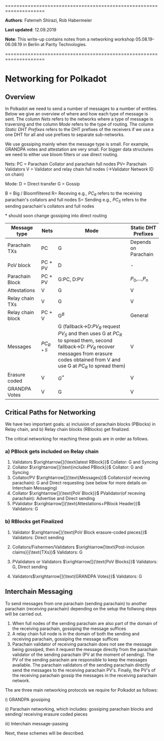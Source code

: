 ====================================================================

**Authors**: Fatemeh Shirazi, Rob Habermeier

**Last updated**: 12.09.2019

**Note**: This write-up contains notes from a networking workshop 05.08.19-06.08.19 in Berlin at Parity Technologies.

====================================================================
# Networking for Polkadot

## Overview

In Polkadot we need to send a number of messages to a number of entities. Below we give an overview of where and how each type of message is sent. The column *Nets* refers to the networks where a type of message is traversing and the column *Mode* refers to the type of  routing. The column *Static DHT Prefixes* refers to the DHT prefixes of the receivers if we use a one DHT for all and use prefixes to separate sub-networks.

We use gossiping mainly when the message type is small. For example, GRANDPA votes and attestation are very small. For bigger data structures we need to either use bloom filters or use direct routing.

Nets:
PC = Parachain Collator and parachain full nodes
PV= Parachain Validators
V = Validator and relay chain full nodes (->Validator Network ID on chain)

Mode:
D = Direct transfer
G = Gossip

B = Big / Bloomfiltered
R= Receving e.g., $PC_{R}$ refers to the receiving parachain's collators and full nodes
S= Sending e.g., $PC_{S}$ refers to the sending parachain's collators and full nodes

\* should soon change gossiping into direct routing

| Message type              | Nets        | Mode      | Static DHT Prefixes|
| ----------------- | ----------- | --------- |-----|
| Parachain TXs     | PC          | G        |Depends on Parachain|
| PoV block         | PC + PV    | D         |-|
| Parachain Block   | PC + PV     | G:PC, D:PV  |$P_0$,...,$P_n$|
| Attestations      | V           | G        |V|
| Relay chain TXs   | V           | G         |V|
| Relay chain block | PC + V       | G$^B$        |General|
| Messages         | $PC_{R + S}$ | G (fallback->D:$PV_{R}$ request $PV_{S}$ and then uses G at $PC_{R}$ to spread them, second fallback->D: $PV_{R}$ recover messages from erasure codes obtained from V and use G at $PC_{R}$ to spread them)         |V|
| Erasure coded    | V           | $G^*$         |V|
| GRANDPA Votes     | V           | G        |V|


## Critical Paths for Networking

We have two important goals: a) inclusion of parachain blocks (PBlocks) in Relay chain, and b) Relay chain blocks (RBlocks) get finalized.

The critical networking for reaching these goals are in order as follows.

### a) PBlock gets included on Relay chain

1. Validators $\xrightarrow[]{\text{latest RBlock}}$ Collator: G and Syncing
2. Collator $\xrightarrow[]{\text{included PBlock}}$ Collator: G and Syncing
3. Collator/PV $\xrightarrow[]{\text{Messages}}$ Collators(of receving parachain): G and Direct requesting (see below for more details on Interchain Messaging)
4. Collator $\xrightarrow[]{\text{PoV Block}}$ PValidator(of receving parachain): Advertise and Direct sending
5. PValidator $\xrightarrow[]{\text{Attestations+PBlock Header}}$ Validators: G


### b) RBlocks get Finalized

1. Validator $\xrightarrow[]{\text{PoV Block erasure-coded pieces}}$ Validators: Direct sending
2. Collators/Fishermen/Validators $\xrightarrow[\text{Post-inclusion claims}]{\text{TXs}}$ Validators: G

3. PValidators or Validators $\xrightarrow[]{\text{PoV Blocks}}$ Validators: G, Direct sending
4. Validators$\xrightarrow[]{\text{GRANDPA Votes}}$ Validators: G

## Interchain Messaging
To send messages from one parachain (sending parachain) to another parachain (receiving parachain) depending on the setup the follwong steps will be carried out.

1. When full nodes of the sending parachain are also part of the domain of the receiving parachain, gossiping the message suffices
2. A relay chain full node is in the domain of both the sending and receiving parachain, gossiping the message suffices
3. Parachain validator of receiving parachain does not see the message being gossiped, then it request the message directly from the parachain validator of the sending parachain (PV at the moment of sending). The PV of the sending parachain are responsible to keep the messages available. The parachain validators of the sending parachain directly send the messages to the receiving parachain PV's. Finally, the PV's of the receiving parachain gossip the messages in the receiving parachain network.


The are three main networking protocols we require for Polkadot as follows:

i) GRANDPA gossiping

ii) Parachain networking, which includes: gossiping parachain blocks and sending/ receiving erasure coded pieces

iii) Interchain message-passing

Next, these schemes will be described.

